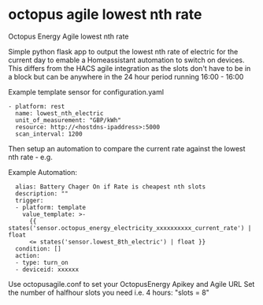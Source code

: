 # octopus agile lowest nth rate 
Octopus Energy Agile lowest nth rate

Simple python flask app to output the lowest nth rate of electric for the current day to emable a Homeassistant automation to switch on devices. This differs from the HACS agile integration as the slots don't have to be in a block but can be anywhere in the 24 hour period running 16:00 - 16:00

Example template sensor for configuration.yaml

```
- platform: rest
  name: lowest_nth_electric
  unit_of_measurement: "GBP/kWh"
  resource: http://<hostdns-ipaddress>:5000
  scan_interval: 1200
```
  
Then setup an automation to compare the current rate against the lowest nth rate - e.g.

Example Automation:
```
  alias: Battery Chager On if Rate is cheapest nth slots
  description: ""
  trigger:
  - platform: template
    value_template: >-
      {{ states('sensor.octopus_energy_electricity_xxxxxxxxxx_current_rate') | float
      <= states('sensor.lowest_8th_electric') | float }}
  condition: [] 
  action:
  - type: turn_on
  - deviceid: xxxxxx
```

Use octopusagile.conf to set your OctopusEnergy Apikey and Agile URL
Set the number of halfhour slots you need i.e. 4 hours: "slots = 8"
